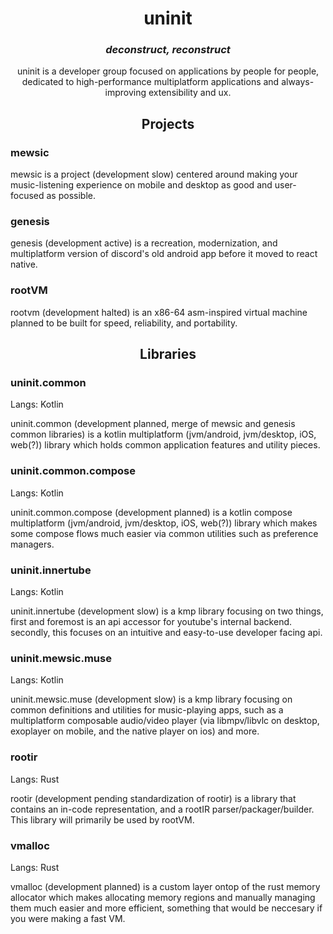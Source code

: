 <h1 align="center"> uninit </h1>

<h3 align="center"><bold><i>deconstruct, reconstruct</i></bold></h3>

<p align="center">
  uninit is a developer group focused on applications by people for people, <br />
  dedicated to high-performance multiplatform applications and always-improving 
  extensibility and ux.
</p>

<h2 align="center">
  Projects
</h2>

<h3 > mewsic </h3>

mewsic is a project (development slow) centered around making your music-listening
experience on mobile and desktop as good and user-focused as possible.

<h3 > genesis </h3>

genesis (development active) is a recreation, modernization, and multiplatform version
of discord's old android app before it moved to react native.

<h3 > rootVM </h3>

rootvm (development halted) is an x86-64 asm-inspired virtual machine planned to be
built for speed, reliability, and portability. 

<h2 align="center">
  Libraries
</h2>

<h3> uninit.common </h3>

Langs: Kotlin

uninit.common (development planned, merge of mewsic and genesis common libraries) is a 
kotlin multiplatform (jvm/android, jvm/desktop, iOS, web(?)) library which holds common
application features and utility pieces.

<h3> uninit.common.compose </h3>

Langs: Kotlin

uninit.common.compose (development planned) is a kotlin compose multiplatform (jvm/android,
jvm/desktop, iOS, web(?)) library which makes some compose flows much easier via common 
utilities such as preference managers.

<h3> uninit.innertube </h3>

Langs: Kotlin

uninit.innertube (development slow) is a kmp library focusing on two things, first and
foremost is an api accessor for youtube's internal backend. secondly, this focuses
on an intuitive and easy-to-use developer facing api.

<h3> uninit.mewsic.muse </h3>

Langs: Kotlin

uninit.mewsic.muse (development slow) is a kmp library focusing on common definitions
and utilities for music-playing apps, such as a multiplatform composable audio/video
player (via libmpv/libvlc on desktop, exoplayer on mobile, and the native player on
ios) and more.

<h3> rootir </h3>

Langs: Rust

rootir (development pending standardization of rootir) is a library that contains an
in-code representation, and a rootIR parser/packager/builder. This library will primarily
be used by rootVM.

<h3> vmalloc </h3>

Langs: Rust

vmalloc (development planned) is a custom layer ontop of the rust memory allocator which
makes allocating memory regions and manually managing them much easier and more efficient,
something that would be neccesary if you were making a fast VM.

